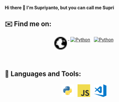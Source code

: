 #### Hi there 👋 I'm Supriyanto, but you can call me Supri

<!--
**Supriyanto6543/Supriyanto6543** is a ✨ _special_ ✨ repository because its `README.md` (this file) appears on your GitHub profile.

Here are some ideas to get you started:

<ul>
 <li>🔭 I’m currently working on an new Startup</li></ul>
- 🌱 I’m currently learning 3d Game Development
- 👯 I’m looking to collaborate on open source project
- 🤔 I’m looking for help with ...
- 💬 Ask me about ...
- 📫 How to reach me: ...
- 😄 Pronouns: ...
- ⚡ Fun fact: ...
-->

## ✉️ Find me on:


<p align="center">
 <a href="https://charalambosioannou.github.io/" target="_blank" rel="noopener noreferrer"> <img src="https://raw.githubusercontent.com/iconic/open-iconic/master/svg/globe.svg" alt="Python" height="40" style="vertical-align:top; margin:4px"> </a>
 <a href="https://linkedin.com/in/charalambosioannou" target="_blank" rel="noopener noreferrer"> <img src="https://cdn.jsdelivr.net/npm/simple-icons@v3/icons/linkedin.svg" alt="Python" height="40" style="vertical-align:top; margin:4px"></a>
 <a href="mailto:cioannou1997@gmail.com"> <img src="https://cdn.jsdelivr.net/npm/simple-icons@v3/icons/gmail.svg" alt="Python" height="40" style="vertical-align:top; margin:4px"></a>
</p>

<br />

## 🧰 Languages and Tools:
<p align="center">
<img src="https://raw.githubusercontent.com/github/explore/80688e429a7d4ef2fca1e82350fe8e3517d3494d/topics/python/python.png" alt="Python" height="40" style="vertical-align:top; margin:4px">
<img src="https://raw.githubusercontent.com/github/explore/80688e429a7d4ef2fca1e82350fe8e3517d3494d/topics/javascript/javascript.png" alt="Javascript" height="40" style="vertical-align:top; margin:4px">
<img src="https://raw.githubusercontent.com/github/explore/80688e429a7d4ef2fca1e82350fe8e3517d3494d/topics/visual-studio-code/visual-studio-code.png" alt="VS Code" height="40" style="vertical-align:top; margin:4px">
</p>
